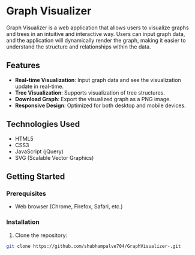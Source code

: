 # Graph Visualizer

Graph Visualizer is a web application that allows users to visualize graphs and trees in an intuitive and interactive way. Users can input graph data, and the application will dynamically render the graph, making it easier to understand the structure and relationships within the data.

## Features

- **Real-time Visualization**: Input graph data and see the visualization update in real-time.
- **Tree Visualization**: Supports visualization of tree structures.
- **Download Graph**: Export the visualized graph as a PNG image.
- **Responsive Design**: Optimized for both desktop and mobile devices.

## Technologies Used

- HTML5
- CSS3
- JavaScript (jQuery)
- SVG (Scalable Vector Graphics)

## Getting Started

### Prerequisites

- Web browser (Chrome, Firefox, Safari, etc.)

### Installation

1. Clone the repository:

```bash
git clone https://github.com/shubhampalve704/GraphVisualizer-.git
